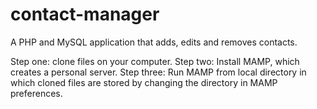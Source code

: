 # contact-manager
A PHP and MySQL application that adds, edits and removes contacts.

Step one: clone files on your computer.
Step two: Install MAMP, which creates a personal server.
Step three: Run MAMP from local directory in which cloned files are stored by changing the directory in MAMP preferences.
